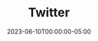 ---
layout: ext_single
title: Twitter
slug: twitter
desc: Send, retrieve and monitor Tweets straight from SAMMI 
category: social
date: '2023-06-10T00:00:00-05:00'
permalink: extensions/social/:slug
download_url: https://christinak.itch.io/sammi-twitter
icon_local: twitter.png
screenshots_local: twitter_deck.png
developer_name: Christina K. 
developer_url: https://christinak.itch.io
version: 2.0
sammi_version: Any
platform: Any
overview: |

    Send Tweets and update your Twitter profile directly from SAMMI.

    **Features**
    - Tweet
    - Reply to Tweets
    - Create Polls
    - Delete Tweets
    - Update your Profile information, including your profile image and banner
    - Get profile information, such as your followers, latest tweet etc.

setup: |

    {% include alert.html text="Updating from a previous 1.X Twitter version? Please completely uninstall the current Twitter extension by navigating to SAMMI Core-Bridge-Uninstall extension, and delete the premade Twitter deck before proceeding." type="warning" %} 

    1. Install the extension. You can follow the [Extension Install Guide](https://sammi.solutions/extensions/install).
    2. Log into Twitter
        - Go to your Bridge - Twitter Tab.
        - Click on Login select Open or Copy Twitter URL (and open it).
        - Copy your provided PIN
        - Fill out the "Enter PIN" input field and click on Authenticate. Once it says `Logged in`, you're all good to go.
    3. It's **strongly recommended** to get your own credentials, as the default ones have a quota limit applicable to all users using the extension. 
        [video](https://www.youtube.com/embed/zyQHPFsZM2A)[/video]
    4. You can now use Tweet commands directly from your SAMMI. Open the premade deck and read comments with instructions in each button. 
privacy_collect: false
---